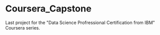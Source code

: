 # Coursera_Capstone
Last project for the "Data Science Profressional Certification from IBM" Coursera series.
